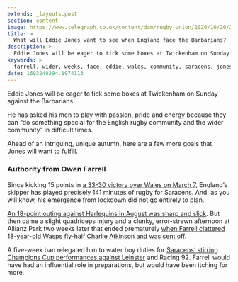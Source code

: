 ```yaml
--- 
extends: _layouts.post 
section: content 
image: https://www.telegraph.co.uk/content/dam/rugby-union/2020/10/20/242104139_Shutterstock_Rugby-England-training-Teddington-United-Kingdom-16-Oct-2020_trans_NvBQzQNjv4Bq1ke4BK-zb_Zwill9XROpnI9DFfxPWu17tLfn57LWIzM.jpg?impolicy=logo-overlay 
title: > 
  What will Eddie Jones want to see when England face the Barbarians? 
description: > 
  Eddie Jones will be eager to tick some boxes at Twickenham on Sunday against the Barbarians.He has asked his men to play with passion, pride and energy because they can “do something special for the English rugby community and the wider community” in difficult times.Ahead of an intriguing, unique autumn, here are a few more goals that Jones will want to fulfill.A five-week ban relegated him to water boy duties for Saracens’ stirring Champions Cup performances against Leinster and Racing 92.Farrell would have had an influential role in preparations, but would have been itching for more. 
keywords: > 
  farrell, wider, weeks, face, eddie, wales, community, saracens, jones, water, rugby, england, wasps, barbarians 
date: 1603248294.1974113 
--- 
```

<div><p>Eddie Jones will be eager to tick some boxes at Twickenham on Sunday against the Barbarians.</p>
<p>He has asked his men to play with passion, pride and energy because they can &#8220;do something special for the English rugby community and the wider community&#8221; in difficult times.</p>
<p>Ahead of an intriguing, unique autumn, here are a few more&#160;goals that Jones will want to fulfill.</p>
<h3>Authority from Owen Farrell</h3>
<p>Since kicking 15 points in <a href="https://www.telegraph.co.uk/rugby-union/2020/03/10/six-nations-ruck-ratings-england-taught-wales-value-boring/">a 33-30 victory over Wales on March 7</a>, England&#8217;s skipper has played precisely 141 minutes of rugby for Saracens. And, as you will know, his emergence from lockdown did not go entirely to plan.</p>
<p><a href="https://www.telegraph.co.uk/rugby-union/2020/08/22/owen-farrell-delivers-standout-performance-dominant-saracens/">An 18-point outing against Harlequins in August was sharp and slick</a>. But then came a slight quadriceps injury and a clunky, error-strewn afternoon at Allianz Park two weeks later that ended prematurely <a href="https://www.telegraph.co.uk/rugby-union/2020/09/07/inside-line-red-card-owen-farrell-will-not-change-england-captains/">when Farrell clattered 18-year-old Wasps fly-half Charlie Atkinson and was sent off</a>.</p>
<p>A five-week ban relegated him to water boy duties for <a href="https://www.telegraph.co.uk/rugby-union/2020/09/20/inside-line-saracens-beat-leinster-masterpiece-togetherness/">Saracens&#8217; stirring Champions Cup performances against Leinster</a> and Racing 92. Farrell would have had an influential role in preparations, but would have been itching for more.</p>
</div>
